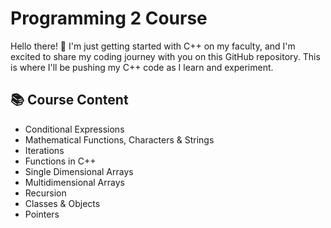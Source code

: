 # Programming 2 Course 

Hello there! 👋 I'm just getting started with C++ on my faculty, and I'm excited to share my coding journey with you on this GitHub repository. This is where I'll be pushing my C++ code as I learn and experiment.

## 📚 Course Content
- Conditional Expressions
- Mathematical Functions, Characters & Strings
- Iterations
- Functions in C++
- Single Dimensional Arrays
- Multidimensional Arrays
- Recursion
- Classes & Objects
- Pointers
